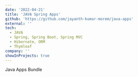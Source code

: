 ```yaml
---
date: '2022-04-21'
title: 'JAVA Spring Apps'
github: 'https://github.com/jayanth-kumar-morem/java-apps'
external: ''
tech:
  - JAVA
  - Spring, Spring Boot, Spring MVC
  - Hibernate, ORM
  - Thymleaf
company: ''
showInProjects: true
---
```


Java Apps Bundle
